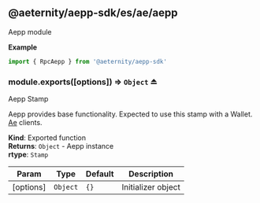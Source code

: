 <a id="module_@aeternity/aepp-sdk/es/ae/aepp"></a>

## @aeternity/aepp-sdk/es/ae/aepp
Aepp module

**Example**  
```js
import { RpcAepp } from '@aeternity/aepp-sdk'
```
<a id="exp_module_@aeternity/aepp-sdk/es/ae/aepp--module.exports"></a>

### module.exports([options]) ⇒ `Object` ⏏
Aepp Stamp

Aepp provides base functionality.
Expected to use this stamp with a Wallet.
[Ae](#exp_module_@aeternity/aepp-sdk/es/ae--Ae) clients.

**Kind**: Exported function  
**Returns**: `Object` - Aepp instance  
**rtype**: `Stamp`

| Param | Type | Default | Description |
| --- | --- | --- | --- |
| [options] | `Object` | <code>{}</code> | Initializer object |

